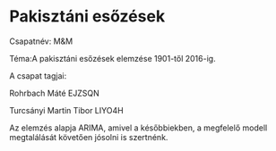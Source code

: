 # Pakisztáni esőzések 

Csapatnév: M&M

Téma:A pakisztáni esőzések elemzése 1901-től 2016-ig.

A csapat tagjai:

Rohrbach Máté EJZSQN

Turcsányi Martin Tibor LIYO4H

Az elemzés alapja ARIMA, amivel a későbbiekben, a megfelelő modell megtalálását követően jósolni is szertnénk.

